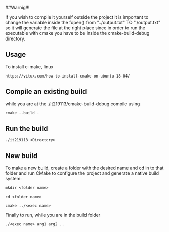 ##Warnig!!!

If you wish to compile it yourself outside the project it is important to change the variable inside the fopen() from "../output.txt" TO "./output.txt" 
so it will generate the file at the right place since in order to run the executable with cmake you have to be inside the 
cmake-build-debug directory.


## Usage

To install c-make, linux

```
https://vitux.com/how-to-install-cmake-on-ubuntu-18-04/
```

Compile an existing build
--

while you are at the ./it219113/cmake-build-debug compile using

```
cmake --build .
```

Run the build
--
```
./it219113 <Directory> 
```

New build
--

To make a new build, create a folder with the desired name and cd in to that folder and  run CMake to configure the project and generate a native build system:
```
mkdir <folder name>

cd <folder name>

cmake ../<exec name>
```

Finally to run, while you are in the build folder
```
./<exec name> arg1 arg2 ..
```